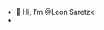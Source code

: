 - 👋 Hi, I’m @Leon Saretzki
- 
<!---
LeonSaretzki/LeonSaretzki is a ✨ special ✨ repository because its `README.md` (this file) appears on your GitHub profile.
You can click the Preview link to take a look at your changes.
--->

